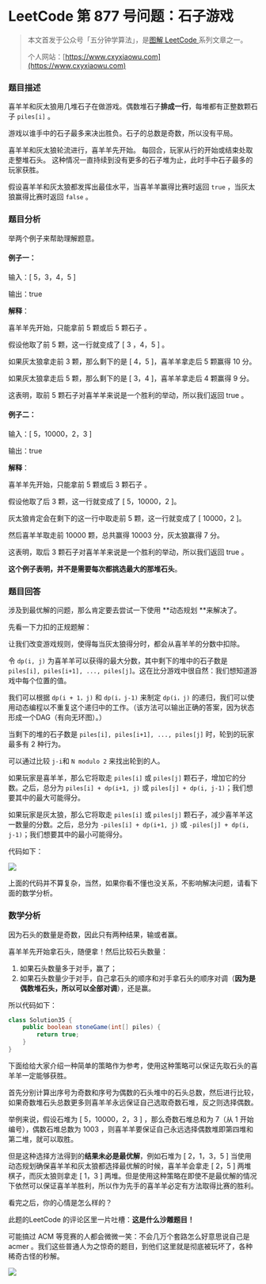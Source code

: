 # LeetCode 第 877 号问题：石子游戏

> 本文首发于公众号「五分钟学算法」，是[图解 LeetCode ](<https://github.com/MisterBooo/LeetCodeAnimation>)系列文章之一。
>
> 个人网站：[https://www.cxyxiaowu.com](https://www.cxyxiaowu.com)

### 题目描述

喜羊羊和灰太狼用几堆石子在做游戏。偶数堆石子**排成一行**，每堆都有正整数颗石子 `piles[i]` 。

游戏以谁手中的石子最多来决出胜负。石子的总数是奇数，所以没有平局。

喜羊羊和灰太狼轮流进行，喜羊羊先开始。 每回合，玩家从行的开始或结束处取走整堆石头。 这种情况一直持续到没有更多的石子堆为止，此时手中石子最多的玩家获胜。

假设喜羊羊和灰太狼都发挥出最佳水平，当喜羊羊赢得比赛时返回 `true` ，当灰太狼赢得比赛时返回 `false` 。

### 题目分析

举两个例子来帮助理解题意。

#### 例子一：

输入：[ 5，3，4，5 ]

输出：true

**解释**：

喜羊羊先开始，只能拿前 5 颗或后 5 颗石子 。

假设他取了前 5 颗，这一行就变成了 [ 3 ，4，5 ] 。

如果灰太狼拿走前 3 颗，那么剩下的是 [ 4，5 ]，喜羊羊拿走后 5 颗赢得 10 分。

如果灰太狼拿走后 5 颗，那么剩下的是 [ 3，4 ]，喜羊羊拿走后 4 颗赢得 9 分。

这表明，取前 5 颗石子对喜羊羊来说是一个胜利的举动，所以我们返回 true 。





#### 例子二：

输入：[ 5，10000，2，3 ]

输出：true

**解释**：

喜羊羊先开始，只能拿前 5 颗或后 3 颗石子 。

假设他取了后 3 颗，这一行就变成了 [ 5，10000，2 ]。

灰太狼肯定会在剩下的这一行中取走前 5 颗，这一行就变成了 [ 10000，2 ]。

然后喜羊羊取走前 10000 颗，总共赢得 10003 分，灰太狼赢得 7 分。

这表明，取后 3 颗石子对喜羊羊来说是一个胜利的举动，所以我们返回 true 。

**这个例子表明，并不是需要每次都挑选最大的那堆石头**。



### 题目回答

涉及到最优解的问题，那么肯定要去尝试一下使用 **动态规划 **来解决了。

先看一下力扣的正规题解：

让我们改变游戏规则，使得每当灰太狼得分时，都会从喜羊羊的分数中扣除。

令 `dp(i, j)` 为喜羊羊可以获得的最大分数，其中剩下的堆中的石子数是 `piles[i], piles[i+1], ..., piles[j]`。这在比分游戏中很自然：我们想知道游戏中每个位置的值。

我们可以根据 `dp(i + 1，j)` 和 `dp(i，j-1)` 来制定 `dp(i，j)` 的递归，我们可以使用动态编程以不重复这个递归中的工作。（该方法可以输出正确的答案，因为状态形成一个DAG（有向无环图）。）

当剩下的堆的石子数是 `piles[i], piles[i+1], ..., piles[j]` 时，轮到的玩家最多有 2 种行为。

可以通过比较 `j-i`和 `N modulo 2` 来找出轮到的人。

如果玩家是喜羊羊，那么它将取走 `piles[i]` 或 `piles[j]` 颗石子，增加它的分数。之后，总分为 `piles[i] + dp(i+1, j)` 或 `piles[j] + dp(i, j-1)`；我们想要其中的最大可能得分。

如果玩家是灰太狼，那么它将取走 `piles[i]` 或 `piles[j]` 颗石子，减少喜羊羊这一数量的分数。之后，总分为 `-piles[i] + dp(i+1, j)` 或 `-piles[j] + dp(i, j-1)`；我们想要其中的最小可能得分。

代码如下：

![](https://blog-1257126549.cos.ap-guangzhou.myqcloud.com/blog/af7fm.jpg)



上面的代码并不算复杂，当然，如果你看不懂也没关系，不影响解决问题，请看下面的数学分析。



### 数学分析

因为石头的数量是奇数，因此只有两种结果，输或者赢。

喜羊羊先开始拿石头，随便拿！然后比较石头数量：

1. 如果石头数量多于对手，赢了；
2. 如果石头数量少于对手，自己拿石头的顺序和对手拿石头的顺序对调（**因为是偶数堆石头，所以可以全部对调**），还是赢。

所以代码如下：

```java
class Solution35 {
    public boolean stoneGame(int[] piles) {
        return true;
    }
}
```

下面给给大家介绍一种简单的策略作为参考，使用这种策略可以保证先取石头的喜羊羊一定能够获胜。

首先分别计算出序号为奇数和序号为偶数的石头堆中的石头总数，然后进行比较，如果奇数堆石头总数更多则喜羊羊永远保证自己选取奇数石堆，反之则选择偶数。

举例来说，假设石堆为 [ 5，10000，2，3 ] ，那么奇数石堆总和为 7（从 1 开始编号），偶数石堆总数为 1003 ，则喜羊羊要保证自己永远选择偶数堆即第四堆和第二堆，就可以取胜。

但是这种选择方法得到的**结果未必是最优解**，例如石堆为 [ 2，1，3，5 ] 当使用动态规划确保喜羊羊和灰太狼都选择最优解的时候，喜羊羊会拿走 [ 2，5 ] 两堆棋子，而灰太狼则拿走 [ 1，3 ] 两堆。但是使用这种策略在即使不是最优解的情况下依然可以保证喜羊羊胜利，所以作为先手的喜羊羊必定有方法取得比赛的胜利。

看完之后，你的心情是怎么样的？

此题的LeetCode 的评论区里一片吐槽：**这是什么沙雕题目！**

可能搞过 ACM 等竞赛的人都会微微一笑：不会几万个套路怎么好意思说自己是 acmer 。我们这些普通人为之惊奇的题目，到他们这里就是彻底被玩坏了，各种稀奇古怪的秒解。







![](https://blog-1257126549.cos.ap-guangzhou.myqcloud.com/blog/lnwx8.png)
